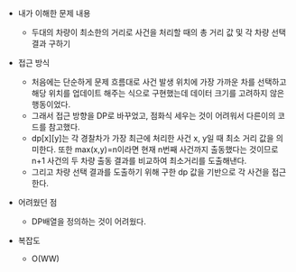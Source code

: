 * 내가 이해한 문제 내용
  - 두대의 차량이 최소한의 거리로 사건을 처리할 때의 총 거리 값 및 각 차량 선택 결과 구하기
  
* 접근 방식
  - 처음에는 단순하게 문제 흐름대로 사건 발생 위치에 가장 가까운 차를 선택하고 해당 위치를 업데이트 해주는 식으로 구현했는데 데이터 크기를 고려하지 않은 행동이었다. 
  - 그래서 접근 방향을 DP로 바꾸었고, 점화식 세우는 것이 어려워서 다른이의 코드를 참고했다. 
  - dp[x][y]는 각 경찰차가 가장 최근에 처리한 사건 x, y일 때 최소 거리 값을 의미한다. 또한 max(x,y)=n이라면 현재 n번째 사건까지 출동했다는 것이므로 n+1 사건의 두 차량 출동 결과를 비교하여 최소거리를 도출해낸다. 
  - 그리고 차량 선택 결과를 도출하기 위해 구한 dp 값을 기반으로 각 사건을 접근한다.
  
* 어려웠던 점
  - DP배열을 정의하는 것이 어려웠다. 
  
* 복잡도
  - O(WW)

